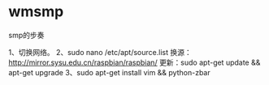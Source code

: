 # wmsmp
smp的步奏

1、切换网络。
2、sudo nano /etc/apt/source.list 换源：http://mirror.sysu.edu.cn/raspbian/raspbian/     更新：sudo apt-get update && apt-get upgrade
3、sudo apt-get install vim && python-zbar
